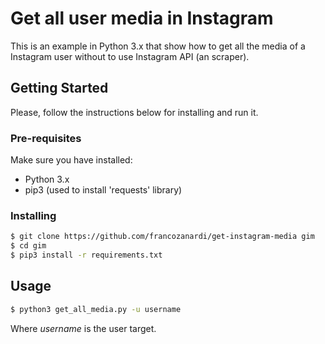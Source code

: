 # Get all user media in Instagram
This is an example in Python 3.x that show how to get all the media of a Instagram user without to use Instagram API (an scraper).

## Getting Started
Please, follow the instructions below for installing and run it.

### Pre-requisites
Make sure you have installed:
* Python 3.x
* pip3 (used to install 'requests' library)

### Installing
```bash
$ git clone https://github.com/francozanardi/get-instagram-media gim
$ cd gim
$ pip3 install -r requirements.txt
```

## Usage
```bash
$ python3 get_all_media.py -u username
```
Where _username_ is the user target.